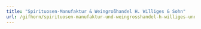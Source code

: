 ```yaml
---
title: "Spirituosen-Manufaktur & Weingroßhandel H. Williges & Sohn"
url: /gifhorn/spirituosen-manufaktur-und-weingrosshandel-h-williges-und-sohn/
---
```

